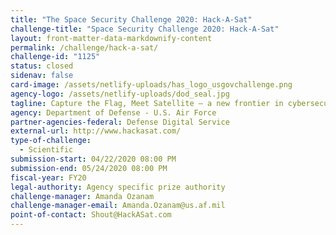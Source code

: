 ```yaml
---
title: "The Space Security Challenge 2020: Hack-A-Sat"
challenge-title: "Space Security Challenge 2020: Hack-A-Sat"
layout: front-matter-data-markdownify-content
permalink: /challenge/hack-a-sat/
challenge-id: "1125"
status: closed
sidenav: false
card-image: /assets/netlify-uploads/has_logo_usgovchallenge.png
agency-logo: /assets/netlify-uploads/dod_seal.jpg
tagline: Capture the Flag, Meet Satellite – a new frontier in cybersecurity
agency: Department of Defense - U.S. Air Force
partner-agencies-federal: Defense Digital Service
external-url: http://www.hackasat.com/
type-of-challenge:
  - Scientific
submission-start: 04/22/2020 08:00 PM
submission-end: 05/24/2020 08:00 PM
fiscal-year: FY20
legal-authority: Agency specific prize authority
challenge-manager: Amanda Ozanam
challenge-manager-email: Amanda.Ozanam@us.af.mil
point-of-contact: Shout@HackASat.com
---
```

